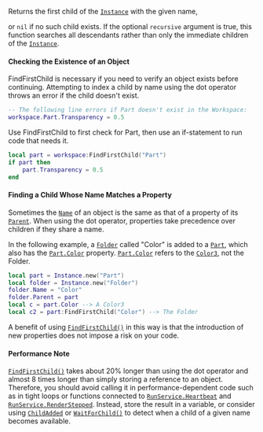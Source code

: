 Returns the first child of the [`Instance`](https://create.roblox.com/docs/reference/engine/classes/Instance) with the given name,

or `nil` if no such child exists. If the optional `recursive` argument is
true, this function searches all descendants rather than only the
immediate children of the [`Instance`](https://create.roblox.com/docs/reference/engine/classes/Instance).
#### Checking the Existence of an Object

FindFirstChild is necessary if you need to verify an object exists before
continuing. Attempting to index a child by name using the dot operator
throws an error if the child doesn't exist.
```lua
-- The following line errors if Part doesn't exist in the Workspace:
workspace.Part.Transparency = 0.5
```

Use FindFirstChild to first check for Part, then use an if-statement to
run code that needs it.
```lua
local part = workspace:FindFirstChild("Part")
if part then
	part.Transparency = 0.5
end
```
#### Finding a Child Whose Name Matches a Property

Sometimes the [`Name`](https://create.roblox.com/docs/reference/engine/classes/Instance#Name) of an object is the same as that
of a property of its [`Parent`](https://create.roblox.com/docs/reference/engine/classes/Instance#Parent). When using the dot
operator, properties take precedence over children if they share a name.

In the following example, a [`Folder`](https://create.roblox.com/docs/reference/engine/classes/Folder) called "Color" is added to a
[`Part`](https://create.roblox.com/docs/reference/engine/classes/Part), which also has the [`Part.Color`](https://create.roblox.com/docs/reference/engine/classes/Part#Color) property.
[`Part.Color`](https://create.roblox.com/docs/reference/engine/classes/Part#Color) refers to the [`Color3`](https://create.roblox.com/docs/reference/engine/datatypes/Color3), not the Folder.
```lua
local part = Instance.new("Part")
local folder = Instance.new("Folder")
folder.Name = "Color"
folder.Parent = part
local c = part.Color --> A Color3
local c2 = part:FindFirstChild("Color") --> The Folder
```

A benefit of using [`FindFirstChild()`](https://create.roblox.com/docs/reference/engine/classes/Instance#FindFirstChild) in
this way is that the introduction of new properties does not impose a risk
on your code.
#### Performance Note

[`FindFirstChild()`](https://create.roblox.com/docs/reference/engine/classes/Instance#FindFirstChild) takes about 20% longer
than using the dot operator and almost 8 times longer than simply storing
a reference to an object. Therefore, you should avoid calling it in
performance-dependent code such as in tight loops or functions connected
to [`RunService.Heartbeat`](https://create.roblox.com/docs/reference/engine/classes/RunService#Heartbeat) and [`RunService.RenderStepped`](https://create.roblox.com/docs/reference/engine/classes/RunService#RenderStepped).
Instead, store the result in a variable, or consider using
[`ChildAdded`](https://create.roblox.com/docs/reference/engine/classes/Instance#ChildAdded) or
[`WaitForChild()`](https://create.roblox.com/docs/reference/engine/classes/Instance#WaitForChild) to detect when a child of a
given name becomes available.